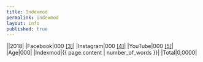 ```yaml
---
title: Indexmod
permalink: indexmod
layout: info
published: true
---
```


||2018|
|Facebook|000 <span id="a3">[\[3\]](#f3)</span>|
|Instagram|000 <span id="a4">[\[4\]](#f4)</span>|
|YouTube|000 <span id="a5">[\[5\]](#f5)</span>|
|Age|000|
|Indexmod|{{ page.content | number_of_words }}|
|Total|0,0000|
